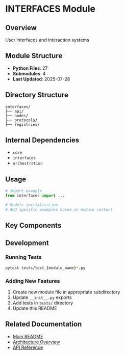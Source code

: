 # INTERFACES Module

## Overview
User interfaces and interaction systems

## Module Structure
- **Python Files**: 27
- **Submodules**: 4
- **Last Updated**: 2025-07-28

## Directory Structure
```
interfaces/
├── api/
├── nodes/
├── protocols/
├── registries/
```

## Internal Dependencies
- `core`
- `interfaces`
- `orchestration`

## Usage

```python
# Import example
from interfaces import ...

# Module initialization
# Add specific examples based on module content
```

## Key Components

## Development

### Running Tests
```bash
pytest tests/test_{module_name}*.py
```

### Adding New Features
1. Create new module file in appropriate subdirectory
2. Update `__init__.py` exports
3. Add tests in `tests/` directory
4. Update this README

## Related Documentation
- [Main README](../README.md)
- [Architecture Overview](../docs/architecture.md)
- [API Reference](../docs/api_reference.md)
